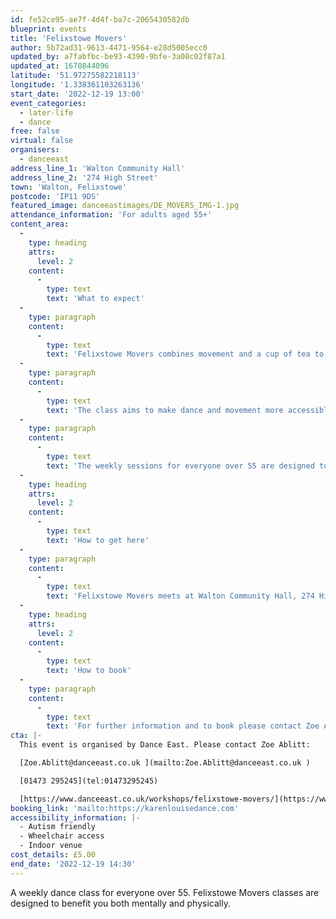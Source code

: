 ```yaml
---
id: fe52ce95-ae7f-4d4f-ba7c-2065430582db
blueprint: events
title: 'Felixstowe Movers'
author: 5b72ad31-9613-4471-9564-e28d5005ecc0
updated_by: a7fabfbc-be93-4390-9bfe-3a08c02f87a1
updated_at: 1670844096
latitude: '51.97275582218113'
longitude: '1.338361103263136'
start_date: '2022-12-19 13:00'
event_categories:
  - later-life
  - dance
free: false
virtual: false
organisers:
  - danceeast
address_line_1: 'Walton Community Hall'
address_line_2: '274 High Street'
town: 'Walton, Felixstowe'
postcode: 'IP11 9DS'
featured_image: danceeastimages/DE_MOVERS_IMG-1.jpg
attendance_information: 'For adults aged 55+'
content_area:
  -
    type: heading
    attrs:
      level: 2
    content:
      -
        type: text
        text: 'What to expect'
  -
    type: paragraph
    content:
      -
        type: text
        text: 'Felixstowe Movers combines movement and a cup of tea to provide a positive and creative outlet for people over 55 in Felixstowe.'
  -
    type: paragraph
    content:
      -
        type: text
        text: 'The class aims to make dance and movement more accessible by pairing the activity with the chance to meet new people in a friendly and relaxed environment. Led by a team of professional dance artists, Felixstowe Movers gives people the opportunity to socialise and get moving in a fun and relaxed environment. '
  -
    type: paragraph
    content:
      -
        type: text
        text: 'The weekly sessions for everyone over 55 are designed to boost mental and physical health, and include a chance to socialise and connect with others, but most importantly to have fun. Sessions will be led by an experienced dance artist and are suitable for all levels of mobility. No dance experience is necessary.'
  -
    type: heading
    attrs:
      level: 2
    content:
      -
        type: text
        text: 'How to get here'
  -
    type: paragraph
    content:
      -
        type: text
        text: 'Felixstowe Movers meets at Walton Community Hall, 274 High Street, Walton, Felixstowe, IP11 9DS. Parking is available on the surrounding residential streets. '
  -
    type: heading
    attrs:
      level: 2
    content:
      -
        type: text
        text: 'How to book'
  -
    type: paragraph
    content:
      -
        type: text
        text: 'For further information and to book please contact Zoe Ablitt on 01473 295245 or email at Zoe.Ablitt@danceeast.co.uk.'
cta: |-
  This event is organised by Dance East. Please contact Zoe Ablitt:

  [Zoe.Ablitt@danceeast.co.uk ](mailto:Zoe.Ablitt@danceeast.co.uk )

  [01473 295245](tel:01473295245)

  [https://www.danceeast.co.uk/workshops/felixstowe-movers/](https://www.danceeast.co.uk/workshops/felixstowe-movers/)
booking_link: 'mailto:https://karenlouisedance.com'
accessibility_information: |-
  - Autism friendly
  - Wheelchair access
  - Indoor venue
cost_details: £5.00
end_date: '2022-12-19 14:30'
---
```

A weekly dance class for everyone over 55. Felixstowe Movers classes are designed to benefit you both mentally and physically.